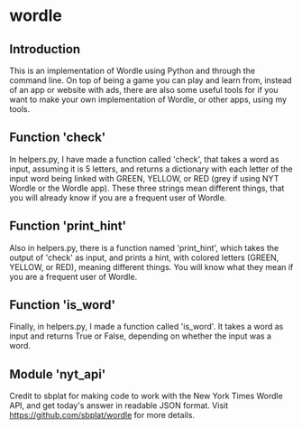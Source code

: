 # wordle
## Introduction
This is an implementation of Wordle using Python and through the command line. On top of being a game you can play and learn from, instead of an app or website with ads, there are also some useful tools for if you want to make your own implementation of Wordle, or other apps, using my tools.
## Function 'check'
In helpers.py, I have made a function called 'check', that takes a word as input, assuming it is 5 letters, and returns a dictionary with each letter of the input word being linked with GREEN, YELLOW, or RED (grey if using NYT Wordle or the Wordle app). These three strings mean different things, that you will already know if you are a frequent user of Wordle.
## Function 'print_hint'
Also in helpers.py, there is a function named 'print_hint', which takes the output of 'check' as input, and prints a hint, with colored letters (GREEN, YELLOW, or RED), meaning different things. You will know what they mean if you are a frequent user of Wordle.
## Function 'is_word'
Finally, in helpers.py, I made a function called 'is_word'. It takes a word as input and returns True or False, depending on whether the input was a word.
## Module 'nyt_api'
Credit to sbplat for making code to work with the New York Times Wordle API, and get today's answer in readable JSON format. Visit https://github.com/sbplat/wordle for more details.
